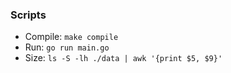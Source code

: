 ### Scripts

* Compile: `make compile`
* Run: `go run main.go`
* Size: `ls -S -lh ./data | awk '{print $5, $9}'`
